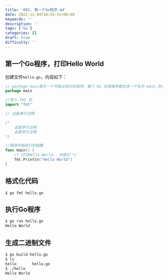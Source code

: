 ```yaml
---
title: '002. 第一个Go程序.md'
date: 2022-12-04T10:55:51+08:00
keywords: ''
description: ''
tags: ['Go']
categories: []
draft: true
difficulty: ''
---
```


## 第一个Go程序，打印Hello World

创建文件`hello.go`，内容如下：

```go
// package main表示一个可独立执行的程序，每个 Go 应用程序都包含一个名为 main 的包。
package main

//导入 fmt 包
import "fmt"

// 这是单行注释

/* 
	这是多行注释
	这是多行注释
*/

//程序开始执行的函数
func main() {
	/* 打印Hello World， 并换行 */
	fmt.Println("Hello World")
}
```


## 格式化代码

```
$ go fmt hello.go
```

## 执行Go程序

```bash
$ go run hello.go
Hello World
```

## 生成二进制文件

```bash
$ go build hello.go
$ ls
hello		hello.go
$ ./hello
Hello World
```